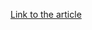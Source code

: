 [Link to the article](http://blog.airbuscybersecurity.com/post/2015/11/Newcomers-in-the-Derusbi-family)
